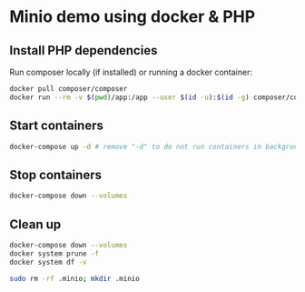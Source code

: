 # Minio demo using docker & PHP

## Install PHP dependencies

Run composer locally (if installed) or running a docker container:

```bash
docker pull composer/composer
docker run --rm -v $(pwd)/app:/app --user $(id -u):$(id -g) composer/composer install
```

## Start containers

```bash
docker-compose up -d # remove "-d" to do not run containers in background
```

## Stop containers

```bash
docker-compose down --volumes
```

## Clean up

```bash
docker-compose down --volumes
docker system prune -f
docker system df -v

sudo rm -rf .minio; mkdir .minio
```